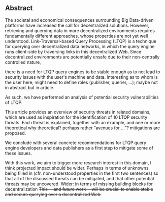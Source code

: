 ## Abstract
<!-- Context      -->
The societal and economical consequences surrounding Big Data-driven platforms
have increased the call for decentralized solutions.
However, retrieving and querying data in more decentralized environments
requires fundamentally different approaches,
whose properties are not yet well understood.
Link-Traversal-based Query Processing (LTQP) is a technique
for querying over decentralized data networks,
in which the query engine <span class="rephrase" data-author="RV">runs client-side by traversing links</span> in this decentralized Web.
Since decentralized environments are potentially unsafe due to their non-centrally controlled nature,
<!-- Need         -->
there is a need for LTQP query engines to be <span class="rephrase" data-author="RV">stable</span> enough
as to not lead to security issues with the <span class="rephrase" data-author="RV">user</span>'s machine and data.
<span class="comment" data-author="RV">Interesting as to whom is the user here; might need to define roles (publisher, querier, …); maybe not in abstract but in article.</span>
<!-- Task         -->
As such, we have performed an analysis of potential security vulnerabilities of LTQP.
<!-- Object       -->
This article provides an overview of security threats in related domains,
which are used as inspiration for the identification of 10 LTQP security threats.
Each threat is explained, together with an example, and one or more theoretical <span class="comment" data-author="RV">why theoretical? perhaps rather <q>avenues for …</q>?</span> mitigations are proposed.
<!-- Findings     -->
<!-- Conclusion   -->
We conclude with several concrete recommendations for LTQP query engine developers and data publishers
as a first step to mitigate some of these issues.
<!-- Perspectives -->
With this work, <span class="rephrase" data-author="RV">we aim to trigger more research interest in this domain</span>,
<span class="comment" data-author="RV">I think projected impact should be wider. Perhaps in terms of unknowns being filled in (cfr. non-understood properties in the first two sentences)</span>
so that all of the discussed threats can be mitigated,
and that other potential threats may be uncovered.
<span class="comment" data-author="RV">Wider: in terms of missing building blocks for decentralization</span>
<del class="comment" data-author="RV">This---and future work---will be crucial to enable stable and secure querying over a decentralized Web.</del>
